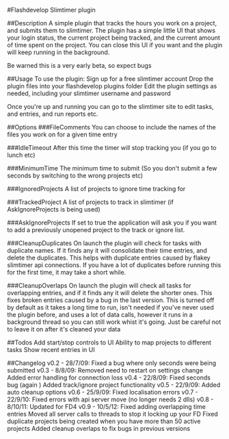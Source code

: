 #Flashdevelop Slimtimer plugin

##Description
A simple plugin that tracks the hours you work on a project, and submits them to slimtimer.
The plugin has a simple little UI that shows your login status, the current project being tracked, and the current amount of time spent on the project. You can close this UI if you want and the plugin will keep running in the background.

Be warned this is a very early beta, so expect bugs   

##Usage
To use the plugin:
Sign up for a free slimtimer account
Drop the plugin files into your flashdevelop plugins folder
Edit the plugin settings as needed, including your slimtimer username and password

Once you're up and running you can go to the slimtimer site to edit tasks, and entries, and run reports etc.

##Options
###FileComments
You can choose to include the names of the files you work on for a given time entry

###IdleTimeout
After this time the timer will stop tracking you (if you go to lunch etc)

###MinimumTime
The minimum time to submit (So you don't submit a few seconds by switching to the wrong projects etc)

###IgnoredProjects
A list of projects to ignore time tracking for

###TrackedProject
A list of projects to track in slimtimer (if AskIgnoreProjects is being used)

###AskIgnoreProjects
If set to true the application will ask you if you want to add a previously unopened project to the track or ignore list.

###CleanupDuplicates
On launch the plugin will check for tasks with duplicate names. If it finds any it will consolidate their time entries, and delete the duplicates.
This helps with duplicate entries caused by flakey slimtimer api connections.
If you have a lot of duplicates before running this for the first time, it may take a short while.

###CleanupOverlaps
On launch the plugin will check all tasks for overlapping entries, and if it finds any it will delete the shorter ones.
This fixes broken entries caused by a bug in the last version.
This is turned off by default as it takes a long time to run, isn't needed if you've never used the plugin before, and uses a lot of data calls, however it runs in a background thread so you can still work whist it's going. Just be careful not to leave it on after it's cleaned your data

##Todos
Add start/stop controls to UI
Ability to map projects to different tasks
Show recent entries in UI

##Changelog
v0.2 - 28/7/09:
Fixed a bug where only seconds were being submitted
v0.3 - 8/8/09:
Removed need to restart on settings change
Added error handling for connection loss
v0.4 - 22/8/09:
Fixed seconds bug (again   )
Added track/ignore project functionality
v0.5 - 22/9/09:
Added auto cleanup options
v0.6 - 25/9/09:
Fixed localisation errors
v0.7 - 22/9/10:
Fixed errors with api server move (no longer needs 2 dlls)
v0.8 - 8/10/11:
Updated for FD4
v0.9 - 10/5/12:
Fixed adding overlapping time entries
Moved all server calls to threads to stop it locking up your FD
Fixed duplicate projects being created when you have more than 50 active projects
Added cleanup overlaps to fix bugs in previous versions